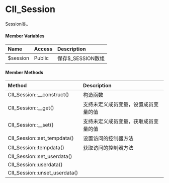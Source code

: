 # CII\_Session

Session类。

#### Member Variables

| Name | Access | Description |
| :--- | :--- | :--- |
| $session | Public | 保存$\_SESSION数组 |

#### Member Methods

| Method | Description |
| :--- | :--- |
| CII\_Session::\_\_construct\(\) | 构造函数 |
| CII\_Session::\_\_get\(\) | 支持未定义成员变量，设置成员变量的值 |
| CII\_Session::\_\_set\(\) | 支持未定义成员变量，获取成员变量的值 |
| CII\_Session::set\_tempdata\(\) | 设置访问的控制器方法 |
| CII\_Session::tempdata\(\) | 获取访问的控制器方法 |
| CII\_Session::set\_userdata\(\) |  |
| CII\_Session::userdata\(\) |  |
| CII\_Session::unset\_userdata\(\) |  |



